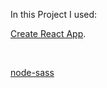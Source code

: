 In this Project I used:
</br>

[Create React App](https://github.com/facebook/create-react-app).

</br>

[node-sass](https://github.com/sass/node-sass)

</br></br>
